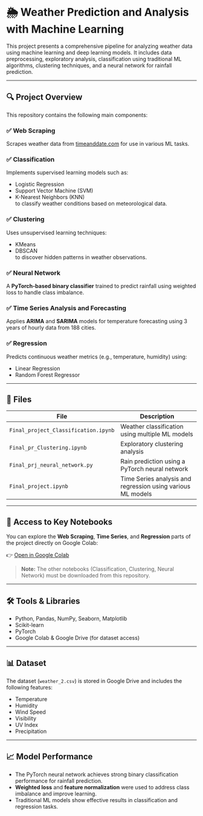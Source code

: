 # 🌦️ Weather Prediction and Analysis with Machine Learning

This project presents a comprehensive pipeline for analyzing weather data using machine learning and deep learning models. It includes data preprocessing, exploratory analysis, classification using traditional ML algorithms, clustering techniques, and a neural network for rainfall prediction.

---

## 🔍 Project Overview

This repository contains the following main components:

### ✅ Web Scraping  
Scrapes weather data from [timeanddate.com](https://www.timeanddate.com) for use in various ML tasks.

### ✅ Classification  
Implements supervised learning models such as:
- Logistic Regression  
- Support Vector Machine (SVM)  
- K-Nearest Neighbors (KNN)  
to classify weather conditions based on meteorological data.

### ✅ Clustering  
Uses unsupervised learning techniques:
- KMeans  
- DBSCAN  
to discover hidden patterns in weather observations.

### ✅ Neural Network  
A **PyTorch-based binary classifier** trained to predict rainfall using weighted loss to handle class imbalance.

### ✅ Time Series Analysis and Forecasting  
Applies **ARIMA** and **SARIMA** models for temperature forecasting using 3 years of hourly data from 188 cities.

### ✅ Regression  
Predicts continuous weather metrics (e.g., temperature, humidity) using:
- Linear Regression  
- Random Forest Regressor  

---

## 📁 Files

| File                          | Description                                                       |
|-------------------------------|-------------------------------------------------------------------|
| `Final_project_Classification.ipynb` | Weather classification using multiple ML models                |
| `Final_pr_Clustering.ipynb`           | Exploratory clustering analysis                                |
| `Final_prj_neural_network.py`        | Rain prediction using a PyTorch neural network                 |
| `Final_project.ipynb`                | Time Series analysis and regression using various ML models    |

---

## 🔗 Access to Key Notebooks

You can explore the **Web Scraping**, **Time Series**, and **Regression** parts of the project directly on Google Colab:

👉 [Open in Google Colab](https://colab.research.google.com/drive/1Hn1qtp6aV7zcgJ8jOhdn8kSpdWgKsXVb?usp=sharing)

> **Note:** The other notebooks (Classification, Clustering, Neural Network) must be downloaded from this repository.

---

## 🛠️ Tools & Libraries

- Python, Pandas, NumPy, Seaborn, Matplotlib  
- Scikit-learn  
- PyTorch  
- Google Colab & Google Drive (for dataset access)

---

## 📊 Dataset

The dataset (`weather_2.csv`) is stored in Google Drive and includes the following features:

- Temperature  
- Humidity  
- Wind Speed  
- Visibility  
- UV Index  
- Precipitation  

---

## 📈 Model Performance

- The PyTorch neural network achieves strong binary classification performance for rainfall prediction.
- **Weighted loss** and **feature normalization** were used to address class imbalance and improve learning.
- Traditional ML models show effective results in classification and regression tasks.
